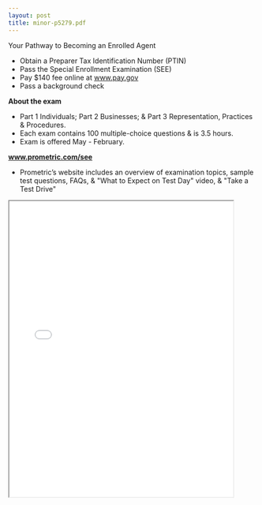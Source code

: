 ```yaml
---
layout: post
title: minor-p5279.pdf
--- 
```


Your Pathway to Becoming an Enrolled Agent

- Obtain a Preparer Tax Identification Number (PTIN)
- Pass the Special Enrollment Examination (SEE)
- Pay $140 fee online at www.pay.gov
- Pass a background check

**About the exam**

- Part 1 Individuals; Part 2 Businesses; & Part 3 Representation, Practices & Procedures.
- Each exam contains 100 multiple-choice questions & is 3.5 hours.
- Exam is offered May - February.

**www.prometric.com/see**

- Prometric’s website includes an overview of examination topics, sample test questions, FAQs, & "What to Expect on Test Day" video, & "Take a Test Drive"


<div class="pdf-container">
    <iframe src="/irs.ea/assets/general/minor-p5279.pdf#zoom=FitH" height="600" width="90%" allowFullScreen="true">
    </iframe>
</div>
